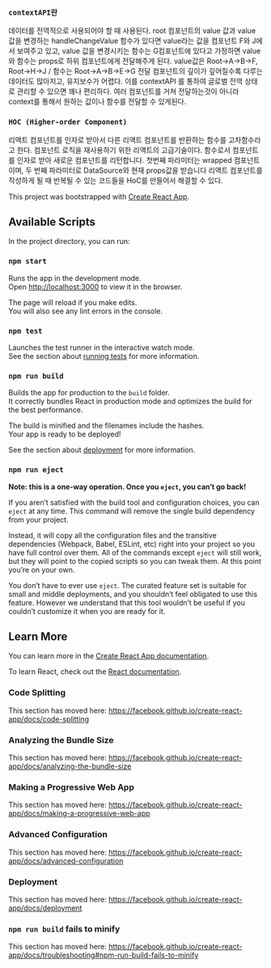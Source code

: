 ### `contextAPI란`
데이터를 전역적으로 사용되어야 할 때 사용된다. root 컴포넌트의 value 값과 value 값을 변경하는 handleChangeValue 함수가 있다면
value라는 값을 컴포넌트 F와 J에서 보여주고 있고, value 값을 변경시키는 함수는 G컴포넌트에 있다고 가정하면
value와 함수는 props로 하위 컴포넌트에게 전달해주게 된다.
value값은 Root->A->B->F, Root->H->J  / 함수는 Root->A->B->E->G 전달
컴포넌트의 깊이가 깊어질수록 다루는 데이터도 많아지고, 유지보수가 어렵다. 
이를 contextAPI 를 통하여 글로벌 전역 상태로 관리할 수 있으면 꽤나 편리하다.
여러 컴포넌트를 거쳐 전달하는것이 아니라 context를 통해서 원하는 값이나 함수를 전달할 수 있게된다.

### `HOC (Higher-order Component)`
리액트 컴포넌트를 인자로 받아서 다른 리액트 컴포넌트를 반환하는 함수를 고차함수라고 한다.
컴포넌트 로직을 재사용하기 위한 리액트의 고급기술이다. 함수로서 컴포넌트를 인자로 받아 새로운 컴포넌트를 리턴합니다.
첫번째 파라미터는 wrapped 컴포넌트이며, 두 번째 파라미터로 DataSource와 현재 props값을 받습니다
리액트 컴포넌트를 작성하게 될 때 반복될 수 있는 코드들을 HoC를 만들어서 해결할 수 있다.

This project was bootstrapped with [Create React App](https://github.com/facebook/create-react-app).

## Available Scripts

In the project directory, you can run:

### `npm start`

Runs the app in the development mode.<br />
Open [http://localhost:3000](http://localhost:3000) to view it in the browser.

The page will reload if you make edits.<br />
You will also see any lint errors in the console.

### `npm test`

Launches the test runner in the interactive watch mode.<br />
See the section about [running tests](https://facebook.github.io/create-react-app/docs/running-tests) for more information.

### `npm run build`

Builds the app for production to the `build` folder.<br />
It correctly bundles React in production mode and optimizes the build for the best performance.

The build is minified and the filenames include the hashes.<br />
Your app is ready to be deployed!

See the section about [deployment](https://facebook.github.io/create-react-app/docs/deployment) for more information.

### `npm run eject`

**Note: this is a one-way operation. Once you `eject`, you can’t go back!**

If you aren’t satisfied with the build tool and configuration choices, you can `eject` at any time. This command will remove the single build dependency from your project.

Instead, it will copy all the configuration files and the transitive dependencies (Webpack, Babel, ESLint, etc) right into your project so you have full control over them. All of the commands except `eject` will still work, but they will point to the copied scripts so you can tweak them. At this point you’re on your own.

You don’t have to ever use `eject`. The curated feature set is suitable for small and middle deployments, and you shouldn’t feel obligated to use this feature. However we understand that this tool wouldn’t be useful if you couldn’t customize it when you are ready for it.

## Learn More

You can learn more in the [Create React App documentation](https://facebook.github.io/create-react-app/docs/getting-started).

To learn React, check out the [React documentation](https://reactjs.org/).

### Code Splitting

This section has moved here: https://facebook.github.io/create-react-app/docs/code-splitting

### Analyzing the Bundle Size

This section has moved here: https://facebook.github.io/create-react-app/docs/analyzing-the-bundle-size

### Making a Progressive Web App

This section has moved here: https://facebook.github.io/create-react-app/docs/making-a-progressive-web-app

### Advanced Configuration

This section has moved here: https://facebook.github.io/create-react-app/docs/advanced-configuration

### Deployment

This section has moved here: https://facebook.github.io/create-react-app/docs/deployment

### `npm run build` fails to minify

This section has moved here: https://facebook.github.io/create-react-app/docs/troubleshooting#npm-run-build-fails-to-minify
